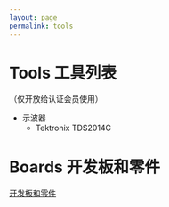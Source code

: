 ```yaml
---
layout: page
permalink: tools
---
```


# Tools 工具列表

（仅开放给认证会员使用）

 * 示波器
    * Tektronix TDS2014C

# Boards 开发板和零件

[开发板和零件](boards-and-parts/boards)

